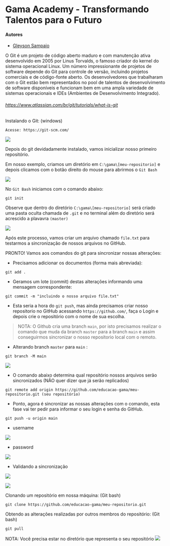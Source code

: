 # Gama Academy - Transformando Talentos para o Futuro

#### Autores
- [Gleyson Sampaio](https://github.com/gleyson-gama)

O Git é um projeto de código aberto maduro e com manutenção ativa desenvolvido em 2005 por Linus Torvalds, o famoso criador do kernel do sistema operacional Linux. Um número impressionante de projetos de software depende do Git para controle de versão, incluindo projetos comerciais e de código-fonte aberto. Os desenvolvedores que trabalharam com o Git estão bem representados no pool de talentos de desenvolvimento de software disponíveis e funcionam bem em uma ampla variedade de sistemas operacionais e IDEs (Ambientes de Desenvolvimento Integrado).

###### https://www.atlassian.com/br/git/tutorials/what-is-git

Instalando o Git: (windows)

```
Acesse: https://git-scm.com/
```

![](https://github.com/educacao-gama/tutoriais/blob/main/git-github/git-download.png)


Depois do git devidadamente instalado, vamos inicializar nosso primeiro repositório.

Em nosso exemplo, criamos um diretório em `C:\gama\[meu-repositorio]` e depois clicamos com o botão direito do mouse para abrirmos o `Git Bash`

![](https://github.com/educacao-gama/tutoriais/blob/main/git-github/git-bash.png)

No `Git Bash` iniciamos com o comando abaixo:

```
git init
```

Observe que dentro do diretório `C:\gama\[meu-repositorio]` será criado uma pasta oculta chamada de `.git` e no terminal além do diretório será acrescido a plavavra `(master)`

![](https://github.com/educacao-gama/tutoriais/blob/main/git-github/git-init.png)

Após este processo, vamos criar um arquivo chamado `file.txt` para testarmos a sincronização de nossos arquivos no GitHub.

PRONTO! Vamos aos comandos do git para sincronizar nossas alterações:

* Precisamos adicionar os documentos (forma mais abreviada):
```
git add .
```

* Geramos um lote (commit)  destas alterações informando uma mensagem correspondente:
```
git commit -m "incluindo o nosso arquivo file.txt"
```

* Esta seria a hora do `git push`, mas ainda precisamos criar nosso repositorio no GitHub acessando `https://github.com/`, faça o Login e depois crie o repositório com o nome de sua escolha.

> NOTA: O Github cria uma branch `main`, por isto precisamos realizar o comando que muda da branch `master` para a branch `main` e assim conseguirmos sincronizar o nosso reposítorio local com o remoto.

* Alterando branch `master` para `main` :
```
git branch -M main
```

![](https://github.com/educacao-gama/tutoriais/blob/main/git-github/branch-main.png)

* O comando abaixo determina qual repositório nossos arquivos serão sincronizados (NÃO quer dizer que já serão replicados)
```
git remote add origin https://github.com/educacao-gama/meu-repositorio.git (seu repositório)
```

* Ponto, agora é sincronizar as nossas alterações com o comando, esta fase vai ter pedir para informar o seu login e senha do GitHub.
```
git push -u origin main
```
* username

![](https://github.com/educacao-gama/tutoriais/blob/main/git-github/username.png)

* password

![](https://github.com/educacao-gama/tutoriais/blob/main/git-github/password.png)

* Validando a sincronização

![](https://github.com/educacao-gama/tutoriais/blob/main/git-github/push.png)


![](https://github.com/educacao-gama/tutoriais/blob/main/git-github/push-ok.png)

Clonando um repositório em nossa máquina: (Git bash)
```
git clone https://github.com/educacao-gama/meu-repositorio.git
```

Obtendo as alterações realizadas por outros membros do repositório: (Git bash)
```
git pull
```
NOTA: Você precisa estar no diretório que representa o seu repositório
![](https://github.com/educacao-gama/tutoriais/blob/main/git-github/git-pull.png)




